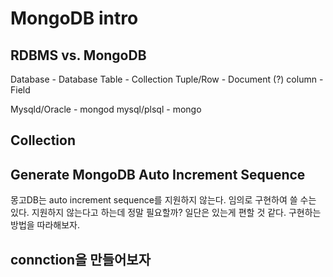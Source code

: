 # MongoDB intro

## RDBMS vs. MongoDB

Database - Database
Table - Collection
Tuple/Row - Document (?)
column - Field

Mysqld/Oracle - mongod
mysql/plsql - mongo

## Collection

## Generate MongoDB Auto Increment Sequence

몽고DB는 auto increment sequence를 지원하지 않는다.
임의로 구현하여 쓸 수는 있다.
지원하지 않는다고 하는데 정말 필요할까?
일단은 있는게 편할 것 같다.
구현하는 방법을 따라해보자.

## connction을 만들어보자
